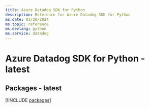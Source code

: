 ```yaml
---
title: Azure Datadog SDK for Python
description: Reference for Azure Datadog SDK for Python
ms.date: 03/28/2024
ms.topic: reference
ms.devlang: python
ms.service: datadog
---
```

# Azure Datadog SDK for Python - latest
## Packages - latest
[!INCLUDE [packages](datadog-index.md)]